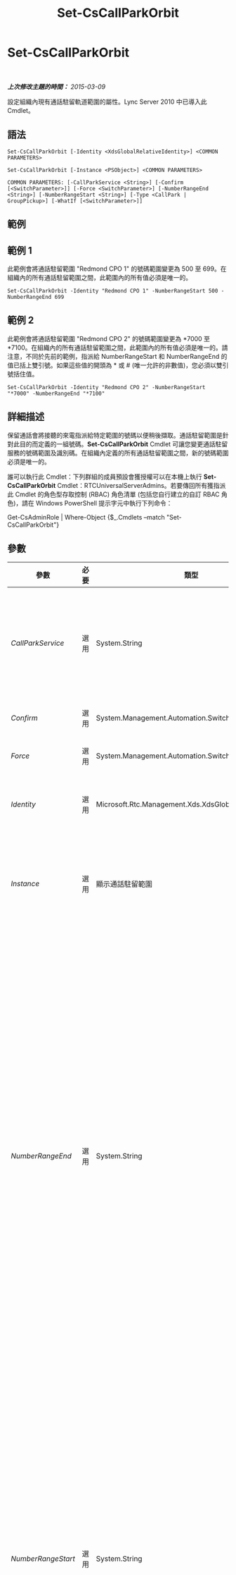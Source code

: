 ﻿---
title: Set-CsCallParkOrbit
TOCTitle: Set-CsCallParkOrbit
ms:assetid: 9a159a9a-69a6-4e4d-8224-49aa42092ea8
ms:mtpsurl: https://technet.microsoft.com/zh-tw/library/Gg398796(v=OCS.15)
ms:contentKeyID: 49291786
ms.date: 08/10/2015
mtps_version: v=OCS.15
ms.translationtype: HT
---

# Set-CsCallParkOrbit

 

_**上次修改主題的時間：** 2015-03-09_

設定組織內現有通話駐留軌道範圍的屬性。Lync Server 2010 中已導入此 Cmdlet。

## 語法

    Set-CsCallParkOrbit [-Identity <XdsGlobalRelativeIdentity>] <COMMON PARAMETERS>

    Set-CsCallParkOrbit [-Instance <PSObject>] <COMMON PARAMETERS>

    COMMON PARAMETERS: [-CallParkService <String>] [-Confirm [<SwitchParameter>]] [-Force <SwitchParameter>] [-NumberRangeEnd <String>] [-NumberRangeStart <String>] [-Type <CallPark | GroupPickup>] [-WhatIf [<SwitchParameter>]]

## 範例

## 範例 1

此範例會將通話駐留範圍 "Redmond CPO 1" 的號碼範圍變更為 500 至 699。在組織內的所有通話駐留範圍之間，此範圍內的所有值必須是唯一的。

    Set-CsCallParkOrbit -Identity "Redmond CPO 1" -NumberRangeStart 500 -NumberRangeEnd 699

## 範例 2

此範例會將通話駐留範圍 "Redmond CPO 2" 的號碼範圍變更為 \*7000 至 \*7100。在組織內的所有通話駐留範圍之間，此範圍內的所有值必須是唯一的。請注意，不同於先前的範例，指派給 NumberRangeStart 和 NumberRangeEnd 的值已括上雙引號。如果這些值的開頭為 \* 或 \# (唯一允許的非數值)，您必須以雙引號括住值。

    Set-CsCallParkOrbit -Identity "Redmond CPO 2" -NumberRangeStart "*7000" -NumberRangeEnd "*7100"

## 詳細描述

保留通話會將接聽的來電指派給特定範圍的號碼以便稍後擷取。通話駐留範圍是針對此目的而定義的一組號碼。**Set-CsCallParkOrbit** Cmdlet 可讓您變更通話駐留服務的號碼範圍及識別碼。在組織內定義的所有通話駐留範圍之間，新的號碼範圍必須是唯一的。

誰可以執行此 Cmdlet：下列群組的成員預設會獲授權可以在本機上執行 **Set-CsCallParkOrbit** Cmdlet：RTCUniversalServerAdmins。若要傳回所有獲指派此 Cmdlet 的角色型存取控制 (RBAC) 角色清單 (包括您自行建立的自訂 RBAC 角色)，請在 Windows PowerShell 提示字元中執行下列命令：

Get-CsAdminRole | Where-Object {$\_.Cmdlets –match "Set-CsCallParkOrbit"}

## 參數


<table>
<colgroup>
<col style="width: 25%" />
<col style="width: 25%" />
<col style="width: 25%" />
<col style="width: 25%" />
</colgroup>
<thead>
<tr class="header">
<th>參數</th>
<th>必要</th>
<th>類型</th>
<th>說明</th>
</tr>
</thead>
<tbody>
<tr class="odd">
<td><p><em>CallParkService</em></p></td>
<td><p>選用</p></td>
<td><p>System.String</p></td>
<td><p>主控 通話駐留應用程式 之應用程式服務的完整網域名稱 (FQDN) 或服務識別碼。駐留到 NumberRangeStart 和 NumberRangeEnd 參數所指定之範圍內的號碼的所有通話，將會轉接至此伺服器或集區。</p>
<p></p></td>
</tr>
<tr class="even">
<td><p><em>Confirm</em></p></td>
<td><p>選用</p></td>
<td><p>System.Management.Automation.SwitchParameter</p></td>
<td><p>在執行命令前先提示確認。</p></td>
</tr>
<tr class="odd">
<td><p><em>Force</em></p></td>
<td><p>選用</p></td>
<td><p>System.Management.Automation.SwitchParameter</p></td>
<td><p>隱藏變更前所顯示的確認提示。</p></td>
</tr>
<tr class="even">
<td><p><em>Identity</em></p></td>
<td><p>選用</p></td>
<td><p>Microsoft.Rtc.Management.Xds.XdsGlobalRelativeIdentity</p></td>
<td><p>要修改之通話駐留範圍的唯一識別碼。如果 Identity 含有空格，必須以雙引號括住此值。</p></td>
</tr>
<tr class="odd">
<td><p><em>Instance</em></p></td>
<td><p>選用</p></td>
<td><p>顯示通話駐留範圍</p></td>
<td><p>允許您將物件參考傳遞給 Cmdlet，而非設定個別的參數值。 此物件的類型必須是 DisplayCallParkOrbit，可以透過呼叫 <strong>Get-CsCallParkOrbit</strong> Cmdlet 來擷取。</p></td>
</tr>
<tr class="even">
<td><p><em>NumberRangeEnd</em></p></td>
<td><p>選用</p></td>
<td><p>System.String</p></td>
<td><p>此通話駐留範圍之範圍中的最後一個號碼。值必須大於或等於 NumberRangeStart。值的長度也必須與 NumberRangeStart 的值相同。例如，如果 NumberRangeStart 設為 100，則 NumberRangeEnd 不可設為 1001。此外，如果 NumberRangeStart 的開頭為 * 或 #，則 NumberRangeEnd 的開頭也必須是相同的字元。</p>
<p>有效值：必須符合規則運算式字串 ([\*|#]?[1-9]\d{0,7})|([1-9]\d{0,8})。這表示值必須是開頭為字元 * 或 # 或數字 1 至 9 的字串 (第一個字元不得為零)。如果第一個字元是 * 或 #，則後續字元必須是數字 1 至 9 (不得為零)。後續字元可以是 0 至 9 的任何數字，最多加上七個字元(例如 &quot;#6000&quot;、&quot;*92000&quot; 以及 &quot;*95551212&quot;)。如果第一個字元不是 * 或 #，則第一個字元必須是數字 1 至 9 (不得為零)，後面最多接著八個字元，每一個字元都是數字 0 至 9 (例如，915551212、41212、300)。</p></td>
</tr>
<tr class="odd">
<td><p><em>NumberRangeStart</em></p></td>
<td><p>選用</p></td>
<td><p>System.String</p></td>
<td><p>此通話駐留範圍之範圍中的第一個號碼。值必須小於或等於 NumberRangeEnd。值的長度也必須與 NumberRangeEnd 的值相同。</p>
<p>有效值：必須符合規則運算式字串 ([\*|#]?[1-9]\d{0,7})|([1-9]\d{0,8})。這表示值必須是開頭為字元 * 或 # 或數字 1 至 9 的字串 (第一個字元不得為零)。如果第一個字元是 * 或 #，則後續字元必須是數字 1 至 9 (不得為零)。後續字元可以是 0 至 9 的任何數字，最多加上七個字元(例如 &quot;#6000&quot;、&quot;*92000&quot; 以及 &quot;*95551212&quot;)。* 或 # 的後續數字必須大於 100。如果第一個字元不是 * 或 #，則第一個字元必須是 1 至 9 的數字 (不得為零)，後面加上最多八個字元，每一個字元都是數字 0 至 9 (例如 915551212、41212、300)。</p></td>
</tr>
<tr class="even">
<td><p><em>Type</em></p></td>
<td><p>選用</p></td>
<td><p>Microsoft.Rtc.Management.Core.OrbitType</p></td>
<td><p>指定通話駐留軌道的類型。Lync Server 2013 允許兩種不同類型的通話駐留軌道︰</p>
<p>CallPark。這是標準的通話駐留軌道，使用者保留通話後，可以從任何電話上撥打指定的通話駐留號碼，即可擷取該通話。CallPark 是預設的軌道類型，會在未指定 Type 參數時使用。</p>
<p>GroupPickup。如為群組接聽，使用者可以接聽任何撥打給所屬來電接聽群組中任何成員的來電。來電接聽群組是由系統管理員所設定。</p>
<p>若要指定通話駐留軌道類型，請使用類似下列的語法︰</p>
<p>-Type GroupPickup</p>
<p>此參數已在 Lync Server 2013 的 2013 年 2 月版本中導入。</p></td>
</tr>
<tr class="odd">
<td><p><em>WhatIf</em></p></td>
<td><p>選用</p></td>
<td><p>System.Management.Automation.SwitchParameter</p></td>
<td><p>說明執行命令時若不實際執行命令的後果。</p></td>
</tr>
</tbody>
</table>


## 輸入類型

Microsoft.Rtc.Management.Voice.Helpers.DisplayCallParkOrbit 物件。接受管線傳送的通話保留範圍物件輸入。

## 傳回類型

此 Cmdlet 會修改 Microsoft.Rtc.Management.Voice.Helpers.DisplayCallParkOrbit 類型的物件。

## 請參閱

#### 其他資源

[New-CsCallParkOrbit](new-cscallparkorbit.md)  
[Remove-CsCallParkOrbit](remove-cscallparkorbit.md)  
[Get-CsCallParkOrbit](get-cscallparkorbit.md)

